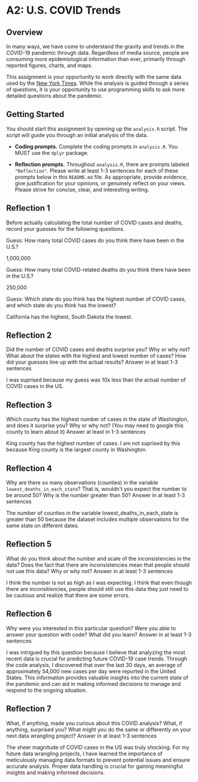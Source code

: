 # A2: U.S. COVID Trends

## Overview
In many ways, we have come to understand the gravity and trends in the COVID-19 pandemic through data. Regardless of media source, people are consuming more epidemiological information than ever, primarily through reported figures, charts, and maps.

This assignment is your opportunity to work directly with the same data used by the [New York Times](https://github.com/nytimes/covid-19-data/). While the analysis is guided through a series of questions, it is your opportunity to use programming skills to ask more detailed questions about the pandemic.

## Getting Started
You should start this assignment by opening up the `analysis.R` script. The script will guide you through an initial analysis of the data.

* **Coding prompts.** Complete the coding prompts in `analysis.R`. You MUST use the `dplyr` package.

* **Reflection prompts.** Throughout `analysis.R`, there are prompts labeled `"Reflection"`. Please write at least 1-3 sentences for each of these prompts below in this `README.md` file. As appropriate, provide evidence, give justification for your opinions, or genuinely reflect on your views. Please strive for concise, clear, and interesting writing.

## Reflection 1
Before actually calculating the total number of COVID cases and deaths, record your guesses for the following questions.

Guess: How many total COVID cases do you think there have been in the U.S.?

1,000,000

Guess: How many total COVID-related deaths do you think there have been in the U.S.?

250,000

Guess: Which state do you think has the highest number of COVID cases, and which state do you think has the lowest?

California has the highest, South Dakota the lowest.
## Reflection 2
Did the number of COVID cases and deaths surprise you? Why or why not? What about the states with the highest and lowest number of cases? How did your guesses line up with the actual results? Answer in at least 1-3 sentences

I was suprised because my guess was 10x less than the actual number of COVID cases in the US.

## Reflection 3
Which county has the highest number of cases in the state of Washington, and does it surprise you? Why or why not? (You may need to google this county to learn about it) Answer at least in 1-3 sentences

King county has the highest number of cases. I am not suprised by this because King county is the largest county in Washington.

## Reflection 4
Why are there so many observations (counties) in the variable `lowest_deaths_in_each_state`? That is, wouldn't you expect the number to be around 50? Why is the number greater than 50? Answer in at least 1-3 sentences

The number of counties in the variable lowest_deaths_in_each_state is greater than 50 because the dataset includes multiple observations for the same state on different dates.

## Reflection 5
What do you think about the number and scale of the inconsistencies in the data? Does the fact that there are inconsistencies mean that people should not use this data? Why or why not? Answer in at least 1-3 sentences

I think the number is not as high as I was expecting. I think that even though there are inconsitiencies, people should still use this data they just need to be cautious and realize that there are some errors.

## Reflection 6
Why were you interested in this particular question? Were you able to answer your question with code? What did you learn? Answer in at least 1-3 sentences

I was intrigued by this question because I believe that analyzing the most recent data is crucial for predicting future COVID-19 case trends. Through the code analysis, I discovered that over the last 30 days, an average of approximately 54,000 new cases per day were reported in the United States. This information provides valuable insights into the current state of the pandemic and can aid in making informed decisions to manage and respond to the ongoing situation.

## Reflection 7
What, if anything, made you curious about this COVID analysis? What, if anything, surprised you? What might you do the same or differently on your next data wrangling project? 
Answer in at least 1-3 sentences

The sheer magnitude of COVID cases in the US was truly shocking. For my future data wrangling projects, I have learned the importance of meticulously managing data formats to prevent potential issues and ensure accurate analysis. Proper data handling is crucial for gaining meaningful insights and making informed decisions.